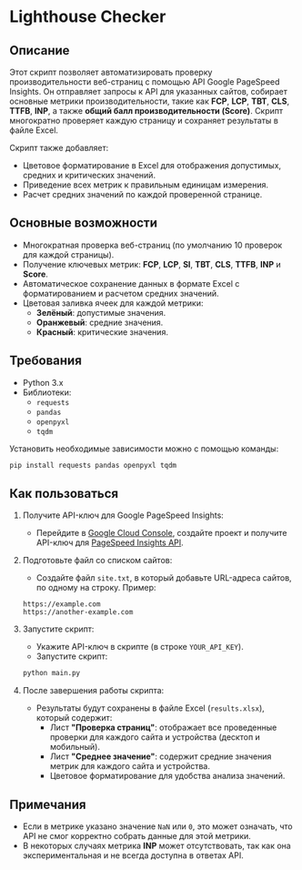 # Lighthouse Checker

## Описание

Этот скрипт позволяет автоматизировать проверку производительности веб-страниц с помощью API Google PageSpeed Insights. Он отправляет запросы к API для указанных сайтов, собирает основные метрики производительности, такие как **FCP**, **LCP**, **TBT**, **CLS**, **TTFB**, **INP**, а также **общий балл производительности (Score)**. Скрипт многократно проверяет каждую страницу и сохраняет результаты в файле Excel.

Скрипт также добавляет:
- Цветовое форматирование в Excel для отображения допустимых, средних и критических значений.
- Приведение всех метрик к правильным единицам измерения.
- Расчет средних значений по каждой проверенной странице.

## Основные возможности

- Многократная проверка веб-страниц (по умолчанию 10 проверок для каждой страницы).
- Получение ключевых метрик: **FCP**, **LCP**, **SI**, **TBT**, **CLS**, **TTFB**, **INP** и **Score**.
- Автоматическое сохранение данных в формате Excel с форматированием и расчетом средних значений.
- Цветовая заливка ячеек для каждой метрики:
  - **Зелёный**: допустимые значения.
  - **Оранжевый**: средние значения.
  - **Красный**: критические значения.

## Требования

- Python 3.x
- Библиотеки:
  - `requests`
  - `pandas`
  - `openpyxl`
  - `tqdm`

Установить необходимые зависимости можно с помощью команды:
```bash
pip install requests pandas openpyxl tqdm
```

## Как пользоваться

1. Получите API-ключ для Google PageSpeed Insights:
   - Перейдите в [Google Cloud Console](https://console.cloud.google.com/), создайте проект и получите API-ключ для [PageSpeed Insights API](https://developers.google.com/speed/docs/insights/v5/get-started?hl=ru).
   
2. Подготовьте файл со списком сайтов:
   - Создайте файл `site.txt`, в который добавьте URL-адреса сайтов, по одному на строку. Пример:
   ```
   https://example.com
   https://another-example.com
   ```

3. Запустите скрипт:
   - Укажите API-ключ в скрипте (в строке `YOUR_API_KEY`).
   - Запустите скрипт:
   ```bash
   python main.py
   ```

4. После завершения работы скрипта:
   - Результаты будут сохранены в файле Excel (`results.xlsx`), который содержит:
     - Лист **"Проверка страниц"**: отображает все проведенные проверки для каждого сайта и устройства (десктоп и мобильный).
     - Лист **"Среднее значение"**: содержит средние значения метрик для каждого сайта и устройства.
     - Цветовое форматирование для удобства анализа значений.

## Примечания

- Если в метрике указано значение `NaN` или `0`, это может означать, что API не смог корректно собрать данные для этой метрики.
- В некоторых случаях метрика **INP** может отсутствовать, так как она экспериментальная и не всегда доступна в ответах API.
